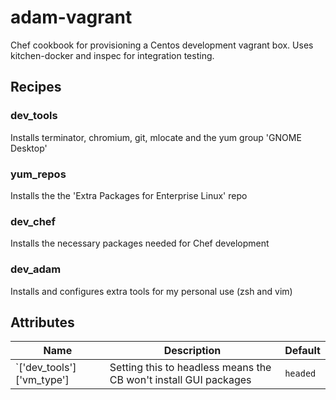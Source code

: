 # adam-vagrant
Chef cookbook for provisioning a Centos development vagrant box.
Uses kitchen-docker and inspec for integration testing.

## Recipes
### dev_tools
Installs terminator, chromium, git, mlocate and the yum group 'GNOME Desktop'

### yum_repos
Installs the the 'Extra Packages for Enterprise Linux' repo

### dev_chef
Installs the necessary packages needed for Chef development

### dev_adam
Installs and configures extra tools for my personal use (zsh and vim)

## Attributes
| Name                      | Description                                                      | Default  |
|---------------------------|------------------------------------------------------------------|----------|
| `['dev_tools']['vm_type'] | Setting this to headless means the CB won't install GUI packages | `headed` |
